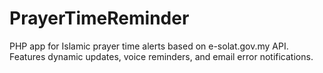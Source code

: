 # PrayerTimeReminder
PHP app for Islamic prayer time alerts based on e-solat.gov.my API. Features dynamic updates, voice reminders, and email error notifications.
